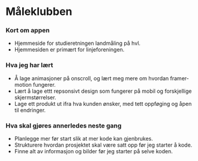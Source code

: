 # Måleklubben

### Kort om appen
- Hjemmeside for studieretningen landmåling på hvl.
- Hjemmesiden er primært for linjeforeningen.

### Hva jeg har lært
- Å lage animasjoner på onscroll, og lært meg mere om hvordan framer-motion fungerer.
- Lært å lage ettt repsonsivt design som fungerer på mobil og forskjellige skjermstørrelser.
- Lage ett produkt ut ifra hva kunden ønsker, med tett oppføging og åpen til endringer.


### Hva skal gjøres annerledes neste gang
- Planlegge mer før start slik at mer kode kan gjenbrukes.
- Strukturere hvordan prosjektet skal være satt opp før jeg starter å kode.
- Finne alt av informasjon og bilder før jeg starter på selve koden.
